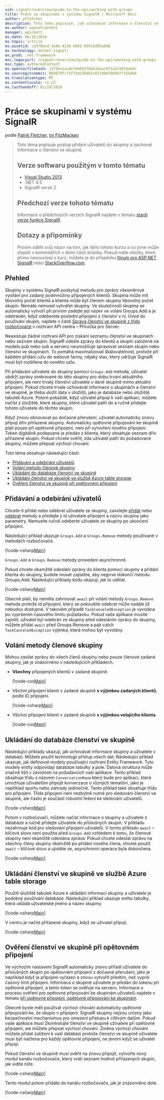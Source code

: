 ```yaml
---
uid: signalr/overview/guide-to-the-api/working-with-groups
title: Práce se skupinami v systému SignalR | Microsoft Docs
author: pfletcher
description: Toto téma popisuje, jak uchovávat informace o členství ve skupině s rozhraním API rozbočovače.
ms.author: aspnetcontent
manager: wpickett
ms.date: 06/10/2014
ms.topic: article
ms.assetid: cd378ecd-3e9e-4236-b902-65916d85a048
ms.technology: dotnet-signalr
ms.prod: .net-framework
msc.legacyurl: /signalr/overview/guide-to-the-api/working-with-groups
msc.type: authoredcontent
ms.openlocfilehash: 11f5be1ac4e74b692f0db3daac971a2c9d74a64c
ms.sourcegitcommit: 060879fcf3f73d2366b5c811986f8695fff65db8
ms.translationtype: MT
ms.contentlocale: cs-CZ
ms.lasthandoff: 01/24/2018
---
```

<a name="working-with-groups-in-signalr"></a>Práce se skupinami v systému SignalR
====================
podle [Patrik Fletcher](https://github.com/pfletcher), [tní FitzMacken](https://github.com/tfitzmac)

> Toto téma popisuje postup přidání uživatelů do skupiny a zachovat informace o členství ve skupině. 
> 
> ## <a name="software-versions-used-in-this-topic"></a>Verze softwaru použitým v tomto tématu
> 
> 
> - [Visual Studio 2013](https://www.microsoft.com/visualstudio/eng/2013-downloads)
> - .NET 4.5
> - SignalR verze 2
>   
> 
> 
> ## <a name="previous-versions-of-this-topic"></a>Předchozí verze tohoto tématu
> 
> Informace o předchozích verzích SignalR najdete v tématu [starší verze funkce SignalR](../older-versions/index.md).
> 
> ## <a name="questions-and-comments"></a>Dotazy a připomínky
> 
> Prosím sdělit svůj názor na tom, jak líbilo tohoto kurzu a co jsme může zlepšit v komentářích v dolní části stránky. Pokud máte otázky, které přímo nesouvisejí s kurz, můžete je do příspěvku [fórum pro ASP.NET SignalR](https://forums.asp.net/1254.aspx/1?ASP+NET+SignalR) nebo [StackOverflow.com](http://stackoverflow.com/).


## <a name="overview"></a>Přehled

Skupiny v systému SignalR poskytují metodu pro zprávy všesměrové vysílání pro zadaný podmnožiny připojených klientů. Skupina může mít libovolný počet klientů a klienta může být členem skupiny libovolný počet skupin. Nemáte nemusel vytvářet skupiny. Ve skutečnosti skupina se automaticky vytvoří při prvním zadejte její název ve volání Groups.Add a je odstraněn, když odeberete poslední připojení z členství v ní. Úvod do používání skupin, najdete v části [Správa členství ve skupině z třídy rozbočovače](hubs-api-guide-server.md#groupsfromhub) v rozhraní API centra – Příručka pro Server.

Neexistuje žádné rozhraní API pro získání seznamu členství ve skupinách nebo seznam skupin. SignalR odešle zprávy do klientů a skupin založené na modelu pub nebo sub a serveru neumožňuje spravovat seznam skupin nebo členství ve skupinách. To pomáhá maximalizovat škálovatelnost, protože při každém přidání uzlu do webové farmy, nějaký stav, který udržuje SignalR musí být rozšířena do nového uzlu.

Při přidávání uživatele do skupiny pomocí `Groups.Add` metoda, uživatel obdrží zprávy směrované do této skupiny pro dobu trvání aktuálního připojení, ale není trvalý členství uživatele v dané skupině mimo aktuální připojení. Pokud chcete trvale uchovávat informace o skupinách a členství ve skupině, je třeba uložit data v úložišti, jako je databáze nebo úložiště tabulek Azure. Potom pokaždé, když uživatel připojí k vaší aplikaci, můžete načíst z úložiště, které skupiny, které uživatel patří do a ručně přidejte tohoto uživatele do těchto skupin.

Když znovu obnovovat po dočasné přerušení, uživatel automaticky znovu připojí dřív přiřazené skupiny. Automaticky opětovné připojování ke skupině platí pouze při opětovné připojení, není při vytvoření nového připojení. Token digitálně podepsané je předán z klienta, který obsahuje seznam dřív přiřazené skupin. Pokud chcete ověřit, zda uživatel patří do požadované skupiny, můžete přepsat výchozí chování.

Toto téma obsahuje následující části:

- [Přidávání a odebírání uživatelů](#add)
- [Volání metody členové skupiny](#call)
- [Ukládání do databáze členství ve skupině](#storedatabase)
- [Ukládání členství ve skupině ve službě Azure table storage](#storeazuretable)
- [Ověření členství ve skupině při opětovném připojení](#verify)

<a id="add"></a>

## <a name="adding-and-removing-users"></a>Přidávání a odebírání uživatelů

Chcete-li přidat nebo odebrat uživatele ze skupiny, zavolejte [přidat](https://msdn.microsoft.com/library/microsoft.aspnet.signalr.igroupmanager.add(v=vs.111).aspx) nebo [odebrat](https://msdn.microsoft.com/library/microsoft.aspnet.signalr.igroupmanager.remove(v=vs.111).aspx) metody a předejte jí id uživatele připojení a názvu skupiny jako parametry. Nemusíte ručně odeberte uživatele ze skupiny po ukončení připojení.

Následující příklad ukazuje `Groups.Add` a `Groups.Remove` metody používané v metodách rozbočovače.

[!code-csharp[Main](working-with-groups/samples/sample1.cs?highlight=5,10)]

`Groups.Add` a `Groups.Remove` metody provedení asynchronně.

Pokud chcete okamžitě odeslání zprávy do klienta pomocí skupiny a přidání klienta do skupiny, budete muset zajistěte, aby nejprve dokončí metodu Groups.Add. Následující příklady kódu ukazují, jak to udělat.

[!code-csharp[Main](working-with-groups/samples/sample2.cs?highlight=1,3)]

Obecně platí, by neměla zahrnovat `await` při volání metody `Groups.Remove` metoda protože id připojení, který se pokoušíte odebrat může nadále již nebudou dostupné. V takovém případě `TaskCanceledException` je vyvolána po vypršením časového limitu požadavku. Pokud vaše aplikace musíte zajistit, uživatel byl odebrán ze skupiny před odesláním zprávy do skupiny, můžete přidat `await` před Groups.Remove a pak catch `TaskCanceledException` výjimka, která mohou být vyvolány.

<a id="call"></a>

## <a name="calling-members-of-a-group"></a>Volání metody členové skupiny

Mohou zasílat zprávy do všech členů skupiny nebo pouze členové zadané skupiny, jak je znázorněno v následujících příkladech.

- **Všechny** připojených klientů v zadané skupině. 

    [!code-css[Main](working-with-groups/samples/sample3.css)]
- Všichni připojení klienti v zadané skupině **s výjimkou zadaných klientů**, podle ID připojení. 

    [!code-csharp[Main](working-with-groups/samples/sample4.cs)]
- Všichni připojení klienti v zadané skupině **s výjimkou volajícího klienta**. 

    [!code-css[Main](working-with-groups/samples/sample5.css)]

<a id="storedatabase"></a>

## <a name="storing-group-membership-in-a-database"></a>Ukládání do databáze členství ve skupině

Následující příklady ukazují, jak uchovávat informace skupiny a uživatele v databázi. Můžete použít technologii přístup všech dat; Následující příklad ukazuje, jak definovat modely používající rozhraní Entity Framework. Tyto modely entity odpovídají databáze tabulky a pole. Datová struktura může značně lišit v závislosti na požadavcích vaší aplikace. Tento příklad obsahuje třídu s názvem `ConversationRoom` který bude pro aplikaci, která umožňuje uživatelům připojit konverzace o různých tématům, jako je například sportu nebo zahrady jedinečné. Tento příklad také obsahuje třídu pro připojení. Třída připojení není nezbytně nutné pro sledování členství ve skupině, ale často je součástí robustní řešení ke sledování uživatelů.

[!code-csharp[Main](working-with-groups/samples/sample6.cs)]

Potom v rozbočovači, můžete načíst informace o skupiny a uživatele z databáze a ručně přidejte uživatele do příslušných skupin. V příkladu nezahrnuje kód pro sledování připojení uživatelů. V tomto příkladu `await` – klíčové slovo není použita před `Groups.Add` vzhledem k tomu, že členové skupiny není okamžitě odeslána zpráva. Pokud chcete odeslat zprávu na všechny členy skupiny okamžitě po přidání nového člena, chcete použít `await` – klíčové slovo a ujistěte se, asynchronní operace byla dokončena.

[!code-csharp[Main](working-with-groups/samples/sample7.cs)]

<a id="storeazuretable"></a>

## <a name="storing-group-membership-in-azure-table-storage"></a>Ukládání členství ve skupině ve službě Azure table storage

Použití úložiště tabulek Azure k ukládání informací skupiny a uživatele je podobný používání databáze. Následující příklad ukazuje entitu tabulky, která ukládá uživatelské jméno a název skupiny.

[!code-csharp[Main](working-with-groups/samples/sample8.cs)]

V centru je načíst přiřazené skupiny, když se uživatel připojí.

[!code-csharp[Main](working-with-groups/samples/sample9.cs)]

<a id="verify"></a>

## <a name="verifying-group-membership-when-reconnecting"></a>Ověření členství ve skupině při opětovném připojení

Ve výchozím nastavení SignalR automaticky znovu přiřadí uživatele do příslušných skupin po opětovném připojení z dočasné přerušení, jako je například když je připojení vyřazen a znovu vytvořit předtím, než vyprší časový limit připojení. Informace o skupině uživatele je předán do tokenu při opětovné připojení, a tento token se ověřuje na serveru. Informace o procesu ověření pro opětovné připojování ke skupinám uživatelů najdete v tématu [při opětovné připojení, opětovné připojování ke skupinám](../security/introduction-to-security.md#rejoingroup).

Obecně byste měli používat výchozí chování automaticky opětovné připojování ke, že skupin v připojení. SignalR skupiny nejsou určeny jako bezpečnostní mechanismus pro omezení přístupu k citlivým datům. Pokud vaše aplikace musí Zkontrolujte členství ve skupině uživatele při opětovné připojení, ale můžete přepsat výchozí chování. Změna výchozí chování můžete přidat zatížení k vaší databázi protože členství ve skupině uživatele musí být načtena pro každý opětovné připojení, ne jenom když se uživatel připojí.

Pokud členství ve skupině musí ověřit na znovu připojit, vytvořte nový modul kanálu rozbočovače, který vrátí seznam hodnot přiřazených skupin, jak vidíte níže.

[!code-csharp[Main](working-with-groups/samples/sample10.cs)]

Tento modul potom přidáte do kanálu rozbočovače, jak je znázorněno dole.

[!code-csharp[Main](working-with-groups/samples/sample11.cs?highlight=4)]
